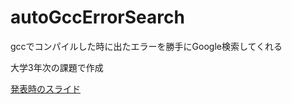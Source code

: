 # autoGccErrorSearch
gccでコンパイルした時に出たエラーを勝手にGoogle検索してくれる

大学3年次の課題で作成

[発表時のスライド](https://github.com/en0qi/autoGccErrorSearch/blob/master/OSnet.pdf)
